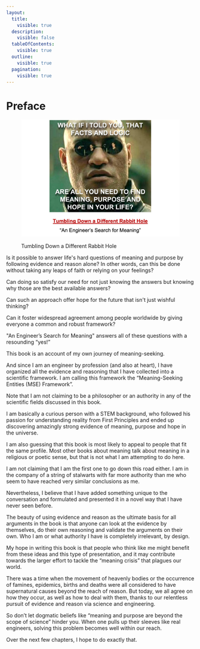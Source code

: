 ```yaml
---
layout:
  title:
    visible: true
  description:
    visible: false
  tableOfContents:
    visible: true
  outline:
    visible: true
  pagination:
    visible: true
---
```


# Preface

<figure><img src=".gitbook/assets/morpheus.jpg" alt="" width="563"><figcaption><p>Tumbling Down a Different Rabbit Hole</p></figcaption></figure>

Is it possible to answer life's hard questions of meaning and purpose by following evidence and reason alone? In other words, can this be done without taking any leaps of faith or relying on your feelings?

Can doing so satisfy our need for not just knowing the answers but knowing why those are the best available answers?

Can such an approach offer hope for the future that isn't just wishful thinking?

Can it foster widespread agreement among people worldwide by giving everyone a common and robust framework?

"An Engineer’s Search for Meaning" answers all of these questions with a resounding “yes!”

This book is an account of my own journey of meaning-seeking.&#x20;

And since I am an engineer by profession (and also at heart), I have organized all the evidence and reasoning that I have collected into a scientific framework. I am calling this framework the “Meaning-Seeking Entities (MSE) Framework”.

Note that I am not claiming to be a philosopher or an authority in any of the scientific fields discussed in this book.&#x20;

I am basically a curious person with a STEM background, who followed his passion for understanding reality from First Principles and ended up discovering amazingly strong evidence of meaning, purpose and hope in the universe.&#x20;

I am also guessing that this book is most likely to appeal to people that fit the same profile. Most other books about meaning talk about meaning in a religious or poetic sense, but that is not what I am attempting to do here.

I am not claiming that I am the first one to go down this road either. I am in the company of a string of stalwarts with far more authority than me who seem to have reached very similar conclusions as me.

Nevertheless, I believe that I have added something unique to the conversation and formulated and presented it in a novel way that I have never seen before.

The beauty of using evidence and reason as the ultimate basis for all arguments in the book is that anyone can look at the evidence by themselves, do their own reasoning and validate the arguments on their own. Who I am or what authority I have is completely irrelevant, by design.

My hope in writing this book is that people who think like me might benefit from these ideas and this type of presentation, and it may contribute towards the larger effort to tackle the “meaning crisis” that plagues our world.

There was a time when the movement of heavenly bodies or the occurrence of famines, epidemics, births and deaths were all considered to have supernatural causes beyond the reach of reason. But today, we all agree on how they occur, as well as how to deal with them, thanks to our relentless pursuit of evidence and reason via science and engineering.

So don’t let dogmatic beliefs like “meaning and purpose are beyond the scope of science” hinder you. When one pulls up their sleeves like real engineers, solving this problem becomes well within our reach.

Over the next few chapters, I hope to do exactly that.

